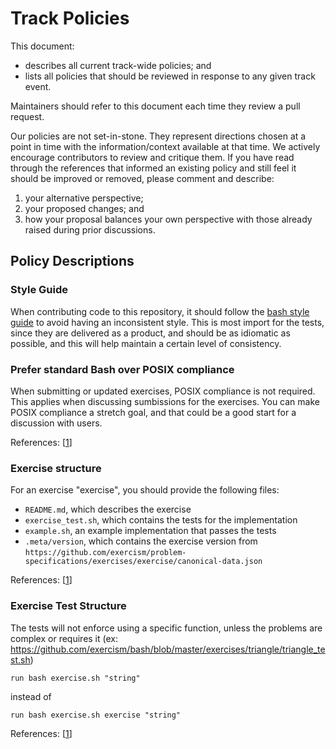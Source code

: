 # Track Policies

This document:

- describes all current track-wide policies; and
- lists all policies that should be reviewed in response to any given track event.

Maintainers should refer to this document each time they review a pull request.

Our policies are not set-in-stone. They represent directions chosen at a point in time with the information/context available at that time. We actively encourage contributors to review and critique them. If you have read through the references that informed an existing policy and still feel it should be improved or removed, please comment and describe:

1. your alternative perspective;
2. your proposed changes; and
3. how your proposal balances your own perspective with those already raised during prior discussions.

## Policy Descriptions

### Style Guide

When contributing code to this repository, it should follow the [bash style guide]
to avoid having an inconsistent style.
This is most import for the tests, since they are delivered as a product, and should be as idiomatic as possible, and this will help maintain a certain level of consistency.

[bash style guide]: https://google.github.io/styleguide/shell.xml

### Prefer standard Bash over POSIX compliance

When submitting or updated exercises, POSIX compliance is not required. This applies when discussing sumbissions for the exercises.
You can make POSIX compliance a stretch goal, and that could be a good start for a discussion with users.

References: [[1](https://github.com/exercism/bash/issues/88)]

### Exercise structure

For an exercise "exercise", you should provide the following files:
- `README.md`, which describes the exercise
- `exercise_test.sh`, which contains the tests for the implementation
- `example.sh`, an example implementation that passes the tests
- `.meta/version`, which contains the exercise version from `https://github.com/exercism/problem-specifications/exercises/exercise/canonical-data.json`

References: [[1](https://github.com/exercism/bash/issues/87#event-1446351332)]

### Exercise Test Structure

The tests will not enforce using a specific function, unless the problems are complex or requires it (ex: https://github.com/exercism/bash/blob/master/exercises/triangle/triangle_test.sh)

```
run bash exercise.sh "string"
```

instead of
```
run bash exercise.sh exercise "string"
```

References: [[1](https://github.com/exercism/bash/issues/150#event-1446340584)]
